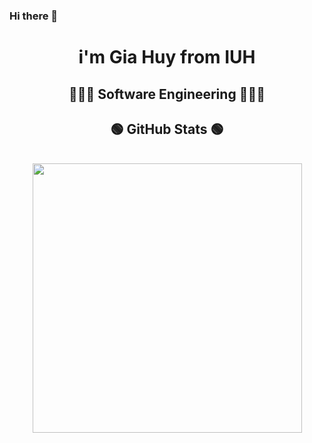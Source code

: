 ### Hi there 👋

<!--
**trangiahuy12/trangiahuy12** is a ✨ _special_ ✨ repository because its `README.md` (this file) appears on your GitHub profile.

Here are some ideas to get you started:

- 🔭 I’m currently working on ...
- 🌱 I’m currently learning ...
- 👯 I’m looking to collaborate on ...
- 🤔 I’m looking for help with ...
- 💬 Ask me about ...
- 📫 How to reach me: ...
- 😄 Pronouns: ...
- ⚡ Fun fact: ...
-->
<h1 align="center">i'm Gia Huy from IUH</h1>
<h2 align="center">🧑🏻‍🔬 Software Engineering 🧑🏻‍💻</h2>
<h2 align="center">🟢 GitHub Stats 🟢</h2>
<br>
<div align=center>
  <a href="#" title="trangiahuy12">
    <img align="center" width="431" src="https://github-readme-stats.vercel.app/api?username=trangiahuy12&theme=tokyonight&show_icons=true&hide=contribs"/>
  </a>
</div>
<br>


